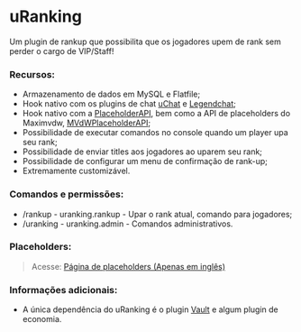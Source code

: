 # uRanking
Um plugin de rankup que possibilita que os jogadores upem de rank sem perder o cargo de VIP/Staff!


### Recursos:
- Armazenamento de dados em MySQL e Flatfile;
- Hook nativo com os plugins de chat [uChat](https://github.com/FabioZumbi12/UltimateChat) e [Legendchat](https://github.com/SubZero0/Legendchat);
- Hook nativo com a [PlaceholderAPI](https://www.spigotmc.org/resources/placeholderapi.6245/), bem como a API de placeholders do Maximvdw, [MVdWPlaceholderAPI](https://www.spigotmc.org/resources/authors/maximvdw.6687/);
- Possibilidade de executar comandos no console quando um player upa seu rank;
- Possibilidade de enviar titles aos jogadores ao uparem seu rank;
- Possibilidade de configurar um menu de confirmação de rank-up;
- Extremamente customizável.

### Comandos e permissões:
- /rankup - uranking.rankup - Upar o rank atual, comando para jogadores;
- /uranking - uranking.admin - Comandos administrativos.

### Placeholders:
> Acesse: [Página de placeholders (Apenas em inglês)](./docs/placeholders.md)

### Informações adicionais:
- A única dependência do uRanking é o plugin [Vault](https://dev.bukkit.org/projects/vault) e algum plugin de economia. 
